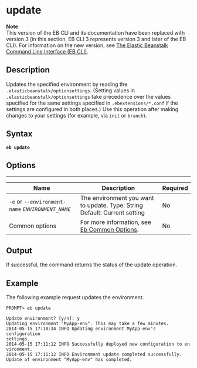 # update<a name="update"></a>

**Note**  
 This version of the EB CLI and its documentation have been replaced with version 3 \(in this section, EB CLI 3 represents version 3 and later of the EB CLI\)\. For information on the new version, see [The Elastic Beanstalk Command Line Interface \(EB CLI\)](eb-cli3.md)\. 

## Description<a name="updatedescription"></a>

Updates the specified environment by reading the `.elasticbeanstalk/optionsettings`\. \(Setting values in `.elasticbeanstalk/optionsettings` take precedence over the values specified for the same settings specified in `.ebextensions/*.conf` if the settings are configured in both places\.\) Use this operation after making changes to your settings \(for example, via `init` or `branch`\)\.

## Syntax<a name="updatesyntax"></a>

 **`eb update`** 

## Options<a name="updateoptions"></a>


****  

|  Name  |  Description  |  Required  | 
| --- | --- | --- | 
|  `-e` or `--environment-name` *`ENVIRONMENT_NAME`*   |  The environment you want to update\. Type: String Default: Current setting  |  No  | 
|  Common options  |  For more information, see [Eb Common Options](eb-cmd-options.md)\.  |  No  | 

## Output<a name="updateoutput"></a>

If successful, the command returns the status of the update operation\.

## Example<a name="updateexample"></a>

The following example request updates the environment\.

```
PROMPT> eb update 

Update environment? [y/n]: y
Updating environment "MyApp-env". This may take a few minutes.
2014-05-15 17:10:34 INFO Updating environment MyApp-env's configuration
settings.
2014-05-15 17:11:12 INFO Successfully deployed new configuration to en
vironment.
2014-05-15 17:11:12 INFO Environment update completed successfully.
Update of environment "MyApp-env" has completed.
```